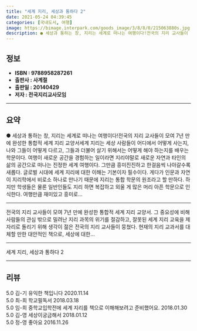 ```yaml
---
title: "세계 지리, 세상과 통하다 2"
date: 2021-05-24 04:39:45
categories: [국내도서, 여행]
image: https://bimage.interpark.com/goods_image/3/8/8/0/215063880s.jpg
description: ● 세상과 통하는 창, 지리는 세계로 떠나는 여행이다!전국의 지리 교사들이 모여 7년 만에 완성한 통합적 세계 지리 교양서세계 지리는 세상 사람들이 어디에서 어떻게 사는지, 나와 그들이 어떻게 다르고, 그들과 더불어 살기 위해서는 어떻게 해야 하는지를 배우는 학문이다. 여행이 새로운
---
```


## **정보**

- **ISBN : 9788958287261**
- **출판사 : 사계절**
- **출판일 : 20140429**
- **저자 : 전국지리교사모임**

------



## **요약**

●  세상과 통하는 창, 지리는 세계로 떠나는 여행이다!전국의 지리 교사들이 모여 7년 만에 완성한 통합적 세계 지리 교양서세계 지리는 세상 사람들이 어디에서 어떻게 사는지, 나와 그들이 어떻게 다르고, 그들과 더불어 살기 위해서는 어떻게 해야 하는지를 배우는 학문이다. 여행이 새로운 공간을 경험하는 일이라면 지리야말로 새로운 자연과 타인의 삶의 공간으로 떠나는 진정한 세계 여행이다. 그만큼 흥미진진하고 한걸음씩 나아갈수록 새롭다. 글로벌 시대에 세계 지리에 대한 이해는 기본이자 필수이다. 게다가 인문과 자연이 지리학에서 비로소 하나로 만나기 때문에 지리는 통합 학문의 원조라고 할 만하다. 하지만 학생들은 물론 일반인들도 지리 하면 복잡하고 외울 게 많은 머리 아픈 학문으로 인식한다. 여행만큼 재미있고 흥미로...

------

전국의 지리 교사들이 모여 7년 만에 완성한 통합적 세계 지리 교양서. 그 중요성에 비해 사람들의 관심 밖으로 밀려난 지리 과목의 위기를 절감하고, 잘못된 세계 지리 교육을 제자리로 돌리기 위해 생각이 젊은 전국의 지리 교사들이 뭉쳤다. 현재의 지리 교과서를 대체할 만한 대안적인 책으로, 세상에 대한... 

------


세계 지리, 세상과 통하다 2 

------


## **리뷰** 

5.0 김-기 유익한 책입니다 2020.11.14 <br/>5.0 최-희 학교필독서 2018.03.18 <br/>5.0 임-희 중학교입학전에 세계 지리를 책으로 이해해보려고 준비했어요.  2018.01.30 <br/>5.0 김-영 세상이궁금해서 2018.01.12 <br/>5.0 정-영 좋아요 2016.11.26 <br/>